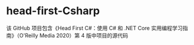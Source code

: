 # head-first-Csharp
该 GitHub 项目包含《Head First C#：使用 C# 和 .NET Core 实用编程学习指南》（O'Reilly Media 2020）第 4 版中项目的源代码
